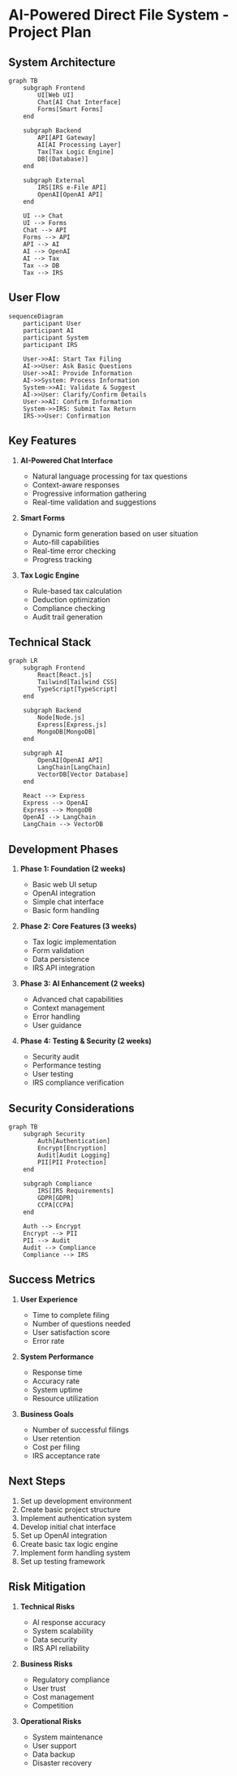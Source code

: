# AI-Powered Direct File System - Project Plan

## System Architecture

```mermaid
graph TB
    subgraph Frontend
        UI[Web UI]
        Chat[AI Chat Interface]
        Forms[Smart Forms]
    end

    subgraph Backend
        API[API Gateway]
        AI[AI Processing Layer]
        Tax[Tax Logic Engine]
        DB[(Database)]
    end

    subgraph External
        IRS[IRS e-File API]
        OpenAI[OpenAI API]
    end

    UI --> Chat
    UI --> Forms
    Chat --> API
    Forms --> API
    API --> AI
    AI --> OpenAI
    AI --> Tax
    Tax --> DB
    Tax --> IRS
```

## User Flow

```mermaid
sequenceDiagram
    participant User
    participant AI
    participant System
    participant IRS

    User->>AI: Start Tax Filing
    AI->>User: Ask Basic Questions
    User->>AI: Provide Information
    AI->>System: Process Information
    System->>AI: Validate & Suggest
    AI->>User: Clarify/Confirm Details
    User->>AI: Confirm Information
    System->>IRS: Submit Tax Return
    IRS->>User: Confirmation
```

## Key Features

1. **AI-Powered Chat Interface**
   - Natural language processing for tax questions
   - Context-aware responses
   - Progressive information gathering
   - Real-time validation and suggestions

2. **Smart Forms**
   - Dynamic form generation based on user situation
   - Auto-fill capabilities
   - Real-time error checking
   - Progress tracking

3. **Tax Logic Engine**
   - Rule-based tax calculation
   - Deduction optimization
   - Compliance checking
   - Audit trail generation

## Technical Stack

```mermaid
graph LR
    subgraph Frontend
        React[React.js]
        Tailwind[Tailwind CSS]
        TypeScript[TypeScript]
    end

    subgraph Backend
        Node[Node.js]
        Express[Express.js]
        MongoDB[MongoDB]
    end

    subgraph AI
        OpenAI[OpenAI API]
        LangChain[LangChain]
        VectorDB[Vector Database]
    end

    React --> Express
    Express --> OpenAI
    Express --> MongoDB
    OpenAI --> LangChain
    LangChain --> VectorDB
```

## Development Phases

1. **Phase 1: Foundation (2 weeks)**
   - Basic web UI setup
   - OpenAI integration
   - Simple chat interface
   - Basic form handling

2. **Phase 2: Core Features (3 weeks)**
   - Tax logic implementation
   - Form validation
   - Data persistence
   - IRS API integration

3. **Phase 3: AI Enhancement (2 weeks)**
   - Advanced chat capabilities
   - Context management
   - Error handling
   - User guidance

4. **Phase 4: Testing & Security (2 weeks)**
   - Security audit
   - Performance testing
   - User testing
   - IRS compliance verification

## Security Considerations

```mermaid
graph TB
    subgraph Security
        Auth[Authentication]
        Encrypt[Encryption]
        Audit[Audit Logging]
        PII[PII Protection]
    end

    subgraph Compliance
        IRS[IRS Requirements]
        GDPR[GDPR]
        CCPA[CCPA]
    end

    Auth --> Encrypt
    Encrypt --> PII
    PII --> Audit
    Audit --> Compliance
    Compliance --> IRS
```

## Success Metrics

1. **User Experience**
   - Time to complete filing
   - Number of questions needed
   - User satisfaction score
   - Error rate

2. **System Performance**
   - Response time
   - Accuracy rate
   - System uptime
   - Resource utilization

3. **Business Goals**
   - Number of successful filings
   - User retention
   - Cost per filing
   - IRS acceptance rate

## Next Steps

1. Set up development environment
2. Create basic project structure
3. Implement authentication system
4. Develop initial chat interface
5. Set up OpenAI integration
6. Create basic tax logic engine
7. Implement form handling system
8. Set up testing framework

## Risk Mitigation

1. **Technical Risks**
   - AI response accuracy
   - System scalability
   - Data security
   - IRS API reliability

2. **Business Risks**
   - Regulatory compliance
   - User trust
   - Cost management
   - Competition

3. **Operational Risks**
   - System maintenance
   - User support
   - Data backup
   - Disaster recovery 